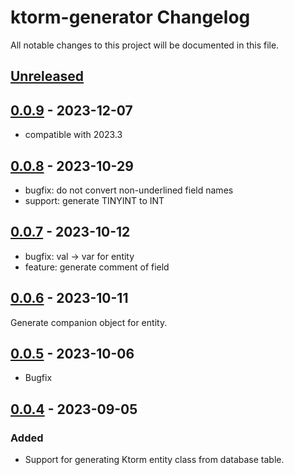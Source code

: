 <!-- Keep a Changelog guide -> https://keepachangelog.com -->

# ktorm-generator Changelog
All notable changes to this project will be documented in this file.

## [Unreleased]

## [0.0.9] - 2023-12-07
- compatible with 2023.3

## [0.0.8] - 2023-10-29
- bugfix: do not convert non-underlined field names
- support: generate TINYINT to INT

## [0.0.7] - 2023-10-12
- bugfix: val -> var for entity 
- feature: generate comment of field

## [0.0.6] - 2023-10-11
Generate companion object for entity.

## [0.0.5] - 2023-10-06
- Bugfix

## [0.0.4] - 2023-09-05

### Added
- Support for generating Ktorm entity class from database table.

[Unreleased]: https://github.com/aooohan/ktorm-generator/compare/v0.0.9...HEAD
[0.0.9]: https://github.com/aooohan/ktorm-generator/compare/v0.0.8...v0.0.9
[0.0.8]: https://github.com/aooohan/ktorm-generator/compare/v0.0.7...v0.0.8
[0.0.7]: https://github.com/aooohan/ktorm-generator/compare/v0.0.6...v0.0.7
[0.0.6]: https://github.com/aooohan/ktorm-generator/compare/v0.0.5...v0.0.6
[0.0.5]: https://github.com/aooohan/ktorm-generator/compare/v0.0.4...v0.0.5
[0.0.4]: https://github.com/aooohan/ktorm-generator/commits/v0.0.4

